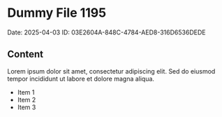 # Dummy File 1195

Date: 2025-04-03
ID: 03E2604A-848C-4784-AED8-316D6536DEDE

## Content

Lorem ipsum dolor sit amet, consectetur adipiscing elit.
Sed do eiusmod tempor incididunt ut labore et dolore magna aliqua.

* Item 1
* Item 2
* Item 3
